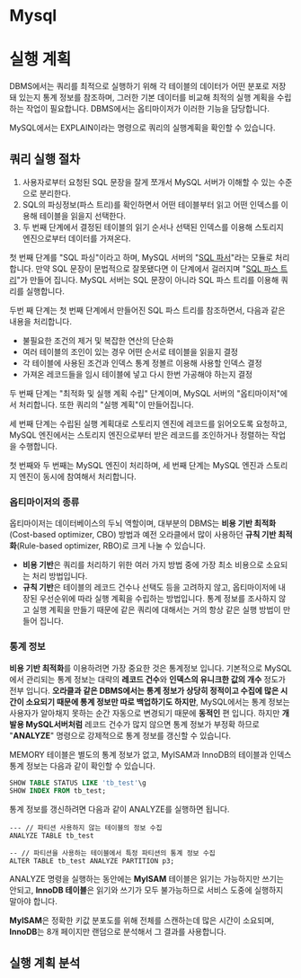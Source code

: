 # Mysql



# 실행 계획

DBMS에서는 쿼리를 최적으로 실행하기 위해 각 테이블의 데이터가 어떤 분포로 저장돼 있는지 통계 정보를 참조하며, 그러한 기본 데이터를 비교해 최적의 실행 계획을 수립하는 작업이 필요합니다. DBMS에서는 옵티마이저가 이러한 기능을 담당합니다.

MySQL에서는 EXPLAIN이라는 명령으로 쿼리의 실행계획을 확인할 수 있습니다.



## 쿼리 실행 절차

1. 사용자로부터 요청된 SQL 문장을 잘게 쪼개서 MySQL 서버가 이해할 수 있는 수준으로 분리한다.
2. SQL의 파싱정보(파스 트리)를 확인하면서 어떤 테이블부터 읽고 어떤 인덱스를 이용해 테이블을 읽을지 선택한다.
3. 두 번째 단계에서 결정된 테이블의 읽기 순서나 선택된 인덱스를 이용해 스토리지 엔진으로부터 데이터를 가져온다.

첫 번째 단계를 "SQL 파싱"이라고 하며, MySQL 서버의 "<u>SQL 파서</u>"라는 모듈로 처리합니다. 만약 SQL 문장이 문법적으로 잘못됐다면 이 단계에서 걸러지며 "<u>SQL 파스 트리</u>"가 만들어 집니다. MySQL 서버는 SQL 문장이 아니라 SQL 파스 트리를 이용해 쿼리를 실행합니다.

두번 째 단계는 첫 번째 단계에서 만들어진 SQL 파스 트리를 참조하면서, 다음과 같은 내용을 처리합니다.

- 불필요한 조건의 제거 및 복잡한 연산의 단순화
- 여러 테이블의 조인이 있는 경우 어떤 순서로 테이블을 읽을지 결정
- 각 테이블에 사용된 조건과 인덱스 통계 정볼르 이용해 사용할 인덱스 결정
- 가져온 레코드들을 임시 테이블에 넣고 다시 한번 가공해야 하는지 결정

두 번째 단계는 "최적화 및 실행 계획 수립" 단계이며, MySQL 서버의 "옵티마이저"에서 처리합니다. 또한 쿼리의 "실행 계획"이 만들어집니다.

세 번째 단계는 수립된 실행 계획대로 스토리지 엔진에 레코드를 읽어오도록 요청하고, MySQL 엔진에서는 스토리지 엔진으로부터 받은 레코드를 조인하거나 정렬하는 작업을 수행합니다.

첫 번째와 두 번째는 MySQL 엔진이 처리하며, 세 번째 단계는 MySQL 엔진과 스토리지 엔진이 동시에 참여해서 처리합니다.

### 옵티마이저의 종류

옵티마이저는 데이터베이스의 두뇌 역할이며, 대부분의 DBMS는 **비용 기반 최적화**(Cost-based optimizer, CBO) 방법과 예전 오라클에서 많이 사용하던 **규칙 기반 최적화**(Rule-based optimizer, RBO)로 크게 나눌 수 있습니다.

- **비용 기반**은 쿼리를 처리하기 위한 여러 가지 방법 중에 가장 최소 비용으로 소요되는 처리 방법입니다.
- **규칙 기반**은 테이블의 레코드 건수나 선택도 등을 고려하지 않고, 옵티마이저에 내장된 우선순위에 따라 실행 계획을 수립하는 방법입니다. 통계 정보를 조사하지 않고 실행 계획을 만들기 때문에 같은 쿼리에 대해서는 거의 항상 같은 실행 방법이 만들어 집니다.

### 통계 정보

**비용 기반 최적화**를 이용하려면 가장 중요한 것은 통계정보 입니다. 기본적으로 MySQL에서 관리되는 통계 정보는 대략의 **레코드 건수**와 **인덱스의 유니크한 값의 개수** 정도가 전부 입니다. **오라클과 같은 DBMS에서는 통계 정보가 상당히 정적이고 수집에 많은 시간이 소요되기 때문에 통계 정보만 따로 백업하기도 하지만**, MySQL에서는 통계 정보는 사용자가 알아채지 못하는 순간 자동으로 변경되기 때문에 **동적인** 편 입니다. 하지만 **개발용 MySQL서버처럼** 레코드 건수가 많지 않으면 통계 정보가 부정확 하므로 "**ANALYZE**" 명령으로 강제적으로 통계 정보를 갱신할 수 있습니다.

MEMORY 테이블은 별도의 통계 정보가 없고, MyISAM과 InnoDB의 테이블과 인덱스 통계 정보는 다음과 같이 확인할 수 있습니다.

```sql
SHOW TABLE STATUS LIKE 'tb_test'\g
SHOW INDEX FROM tb_test;
```

통계 정보를 갱신하려면 다음과 같이 ANALYZE를 실행하면 됩니다.

```
--- // 파티션 사용하지 않는 테이블의 정보 수집
ANALYZE TABLE tb_test 

-- // 파티션을 사용하는 테이블에서 특정 파티션의 통계 정보 수집 
ALTER TABLE tb_test ANALYZE PARTITION p3;
```

ANALYZE 명령을 실행하는 동안에는 **MyISAM** 테이블은 읽기는 가능하지만 쓰기는 안되고, **InnoDB 테이블**은 읽기와 쓰기가 모두 불가능하므로 서비스 도중에 실행하지 말아야 합니다. 

**MyISAM**은 정확한 키값 분포도를 위해 전체를 스캔하는데 많은 시간이 소요되며, **InnoDB**는 8개 페이지만 랜덤으로 분석해서 그 결과를 사용합니다.



## 실행 계획 분석